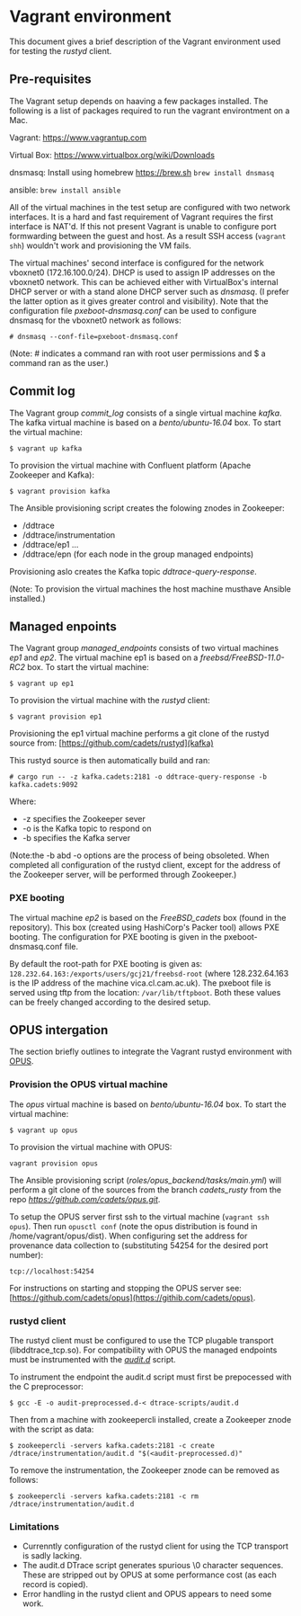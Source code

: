 # Vagrant environment

This document gives a brief description of the Vagrant environment used for testing the *rustyd* client.

## Pre-requisites

The Vagrant setup depends on haaving a few packages installed.  The
following is a list of packages required to run the vagrant
environtment on a Mac.

Vagrant: <https://www.vagrantup.com>

Virtual Box: <https://www.virtualbox.org/wiki/Downloads>

dnsmasq: Install using homebrew <https://brew.sh> `brew install dnsmasq`

ansible: `brew install ansible`

All of the virtual machines in the test setup are configured with two network interfaces. It is a hard and fast requirement of Vagrant requires the first interface is NAT'd. If this not present Vagrant is unable to configure port formwarding between the guest and host. As a result SSH access (`vagrant shh`) wouldn't work and provisioning the VM fails.

The virtual machines' second interface is configured for the network vboxnet0 (172.16.100.0/24).  DHCP is used to assign IP addresses on the vboxnet0 network. This can be achieved either with VirtualBox's internal DHCP server or with a stand alone DHCP server such as *dnsmasq*. (I prefer the latter option as it gives greater control and visibility). Note that the configuration file _pxeboot-dnsmasq.conf_ can be used to configure dnsmasq for the vboxnet0 network as follows:

`# dnsmasq --conf-file=pxeboot-dnsmasq.conf`

(Note: # indicates a command ran with root user permissions and $ a command ran as the user.)

## Commit log

The Vagrant group _commit\_log_ consists of a single virtual machine *kafka*.  The kafka virtual machine is based on a *bento/ubuntu-16.04* box. To start the virtual machine:

`$ vagrant up kafka`

To provision the virtual machine with Confluent platform (Apache Zookeeper and Kafka):

`$ vagrant provision kafka`

The Ansible provisioning script creates the folowing znodes in Zookeeper:

- /ddtrace
- /ddtrace/instrumentation
- /ddtrace/ep1 
...
- /ddtrace/epn (for each node in the group managed endpoints)

Provisioning aslo creates the Kafka topic *ddtrace-query-response*.

(Note: To provision the virtual machines the host machine musthave Ansible installed.)

## Managed enpoints

The Vagrant group _managed\_endpoints_ consists of two virtual machines *ep1* and *ep2*. The virtual machine ep1 is based on a *freebsd/FreeBSD-11.0-RC2* box. To start the virtual machine:

`$ vagrant up ep1`

To provision the virtual machine with the _rustyd_ client:

`$ vagrant provision ep1`

Provisioning the ep1 virtual machine performs a git clone of the rustyd source from: [https://github.com/cadets/rustyd](kafka)

This rustyd source is then automatically build and ran:

`# cargo run -- -z kafka.cadets:2181 -o ddtrace-query-response -b kafka.cadets:9092`

Where:

- -z specifies the Zookeeper sever
- -o is the Kafka topic to respond on
- -b specifies the Kafka server

(Note:the -b abd -o options are the process of being obsoleted. When completed all configuration of the rustyd client, except for the address of the Zookeeper server, will be performed through Zookeeper.)

### PXE booting

The virtual machine *ep2* is based on the *FreeBSD_cadets* box (found in the repository). This box (created using HashiCorp's Packer tool) allows PXE booting. The configuration for PXE booting is given in the pxeboot-dnsmasq.conf file.

By default the root-path for PXE booting is given as: `128.232.64.163:/exports/users/gcj21/freebsd-root` (where 128.232.64.163 is the IP address of the machine vica.cl.cam.ac.uk). The pxeboot file is served using tftp from the location: `/var/lib/tftpboot`. Both these values can be freely changed according to the desired setup.

## OPUS intergation

The section briefly outlines to integrate the Vagrant rustyd environment with [OPUS](ihttps://www.cl.cam.ac.uk/research/dtg/fresco/opus).

### Provision the OPUS virtual machine

The *opus* virtual machine is based on *bento/ubuntu-16.04* box. To start the virtual machine:

`$ vagrant up opus`

To provision the virtual machine with OPUS:

`vagrant provision opus`

The Ansible provisioning script (_roles/opus\_backend/tasks/main.yml_) will perform a git clone of the sources from the branch *cadets_rusty* from the repo *https://github.com/cadets/opus.git*.

To setup the OPUS server first ssh to the virtual machine (`vagrant ssh opus`). Then run `opusctl conf` (note the opus distribution is found in /home/vagrant/opus/dist).  When configuring set the address for provenance data collection to (substituting 54254 for the desired port number):

`tcp://localhost:54254`

For instructions on starting and stopping the OPUS server see: [https://github.com/cadets/opus](https://githib.com/cadets/opus). 

### rustyd client 

The rustyd client must be configured to use the TCP plugable transport (libddtrace_tcp.so). For compatibility with OPUS the managed endpoints must be instrumented with the [_audit.d_](https://raw.githubusercontent.com/cadets/dtrace-scripts/master/audit.d) script.

To instrument the endpoint the audit.d script must first be prepocessed with the C preprocessor:

`$ gcc -E -o audit-preprocessed.d-< dtrace-scripts/audit.d`

Then from a machine with zookeepercli installed, create a Zookeeper znode with the script as data:

`$ zookeepercli -servers kafka.cadets:2181 -c create /dtrace/instrumentation/audit.d "$(<audit-preprocessed.d)"`

To remove the instrumentation, the Zookeeper znode can be removed as follows:

`$ zookeepercli -servers kafka.cadets:2181 -c rm /dtrace/instrumentation/audit.d`

### Limitations

- Currenntly configuration of the rustyd client for using the TCP transport is sadly lacking. 
- The audit.d DTrace script generates spurious \0 character sequences. These are stripped out by OPUS at some performance cost (as each record is copied).
- Error handling in the rustyd client and OPUS appears to need some work.

